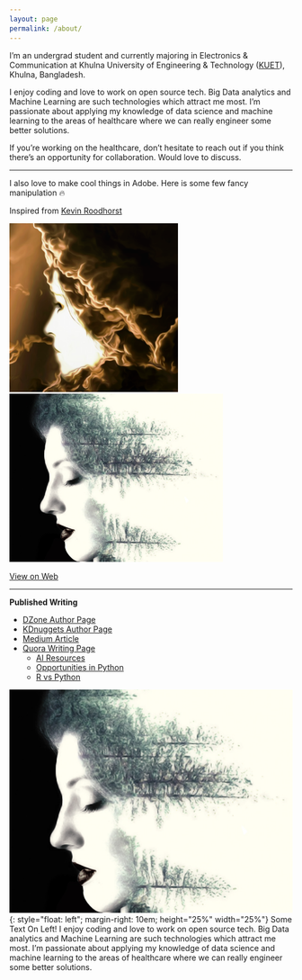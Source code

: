 ```yaml
---
layout: page
permalink: /about/
---
```


I’m an undergrad student and currently majoring in Electronics & Communication at Khulna University of Engineering & Technology ([KUET](http://www.kuet.ac.bd/)), Khulna, Bangladesh. 

I enjoy coding and love to work on open source tech. Big Data analytics and Machine Learning are such technologies which attract me most. I’m passionate about applying my knowledge of data science and machine learning to the areas of healthcare where we can really engineer some better solutions.

If you’re working on the healthcare, don’t hesitate to reach out if you think there’s an opportunity for collaboration. Would love to discuss.

---

I also love to make cool things in Adobe. Here is some few fancy manipulation :fire:

Inspired from [Kevin Roodhorst](https://www.youtube.com/user/KevinRoodhorst/featured)
 
<img src="/images/show_case.png" width="300"/> <img src="/images/graph_two.jpg" width="380"/> 

[View on Web](https://www.flickr.com/photos/cosmic_plasma/sets/72157687263827040/with/37567324632/)

---

**Published Writing**
  
* [DZone Author Page](https://dzone.com/users/3338062/iphoton.html)
* [KDnuggets Author Page](https://www.kdnuggets.com/author/mohammed-innat)
* [Medium Article](https://towardsdatascience.com/@innat_2k14)
* [Quora Writing Page](https://www.quora.com/profile/Mohammed-Innat)
  - [AI Resources](http://qr.ae/TUpyGw)
  - [Opportunities in Python](http://qr.ae/TUpyGU)
  - [R vs Python](http://qr.ae/TUpyGS)


![image](/images/graph_two.jpg){: style="float: left"; margin-right: 10em; height="25%" width="25%"}
Some Text On Left! I enjoy coding and love to work on open source tech. Big Data analytics and Machine Learning are such technologies which attract me most. I’m passionate about applying my knowledge of data science and machine learning to the areas of healthcare where we can really engineer some better solutions.
